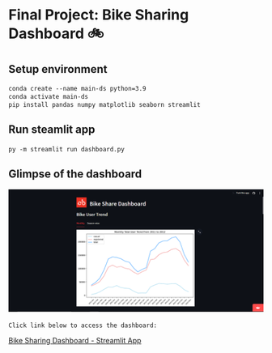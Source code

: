 # Final Project: Bike Sharing Dashboard :bike:

## Setup environment
```
conda create --name main-ds python=3.9
conda activate main-ds
pip install pandas numpy matplotlib seaborn streamlit
```

## Run steamlit app
```
py -m streamlit run dashboard.py
```

## Glimpse of the dashboard
<img src='https://github.com/bagusakhlaq/DICODING-Bike_Sharing_Dashboard/blob/main/assets/dashboard-ss.PNG?raw=true'></img>
<br>

`Click link below to access the dashboard:`

<a href='https://dicoding-bikesharingdashboard-puae58gmd8tocy5vcrglcs.streamlit.app/'>Bike Sharing Dashboard - Streamlit App</a>